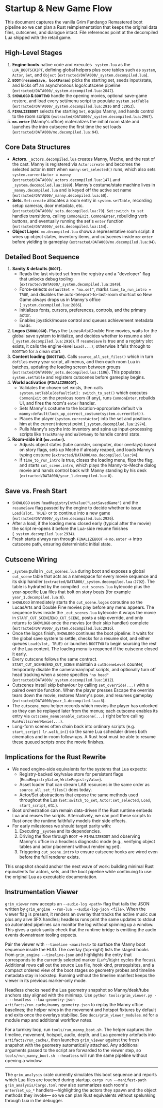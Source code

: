 # Startup & New Game Flow

This document captures the vanilla Grim Fandango Remastered boot pipeline so we
can plan a Rust reimplementation that keeps the original data files, cutscenes,
and dialogue intact. File references point at the decompiled Lua shipped with
the retail game.

## High-Level Stages
1. **Engine boots** native code and executes `_system.lua` as the
   `LUA_BOOTSCRIPT`, defining global helpers plus core tables such as `system`,
   `Actor`, `Set`, and `Object` (`extracted/DATA000/_system.decompiled.lua`).
2. **`BOOT(resumeSave, bootParam)`** picks the starting set, seeds input/state,
   and kicks off an asynchronous logo/cutscene pipeline
   (`extracted/DATA000/_system.decompiled.lua:2847`).
3. **`SHOWLOGO` & `BOOTTWO`** handle the opening movies, optional save-game
   restore, and load every set/menu script to populate `system.setTable`
   (`extracted/DATA000/_system.decompiled.lua:2916` and `:2953`).
4. **`FINALIZEBOOT`** selects the starting `Set`, equips Manny, and hands
   control to the room scripts (`extracted/DATA000/_system.decompiled.lua:2967`).
5. **`mo.enter`** (Manny's office) materializes the initial room state and
   launches the intro cutscene the first time the set loads
   (`extracted/DATA000/mo.decompiled.lua:94`).

## Core Data Structures
- **Actors.** `_actors.decompiled.lua` creates Manny, Meche, and the rest of the
  cast. Manny is registered via `Actor:create` and becomes the selected actor in
  `BOOT` when `manny:set_selected()` runs, which also sets
  `system.currentActor = manny` (`extracted/DATA000/_actors.decompiled.lua:1471`
  and `_system.decompiled.lua:1889`). Manny's costume/state machine lives in
  `_manny.decompiled.lua` and is keyed off the active set name
  (`extracted/DATA000/_manny.decompiled.lua:60`).
- **Sets.** `Set:create` allocates a room entry in `system.setTable`, recording
  setup cameras, door metadata, etc. (`extracted/DATA000/_sets.decompiled.lua:79`).
  `Set:switch_to_set` handles transitions, calling `CommonExit`, `CommonEnter`,
  rebuilding verb buttons, and eventually running the set's `enter` function
  (`extracted/DATA000/_sets.decompiled.lua:154`).
- **Object Layer.** `mo.decompiled.lua` shows a representative room script:
  it wires up object states, inventory items, and cutscenes inside `mo:enter`
  before yielding to gameplay (`extracted/DATA000/mo.decompiled.lua:94`).

## Detailed Boot Sequence
1. **Sanity & defaults (`BOOT`).**
   - Reads the last visited set from the registry and a "developer" flag that
     unlocks debug tooling (`extracted/DATA000/_system.decompiled.lua:2849`).
   - Force-selects `defaultSet = "mo.set"`, marks `time_to_run_intro = TRUE`,
     and disables the auto-teleport-to-last-room shortcut so New Game always
     drops us in Manny's office (`_system.decompiled.lua:2866`).
   - Initializes fonts, cursors, preferences, controls, and the primary actor.
   - Enables joystick/mouse control and queues achievement metadata loads.
2. **Logos (`SHOWLOGO`).** Plays the LucasArts/Double Fine movies, waits for
   the global save system to initialize, and decides whether to resume a slot
   (`_system.decompiled.lua:2916`). If `resumeSave` is true and a registry slot
   exists, it calls the engine-level `Load(...)`; otherwise it falls through to
   `BOOTTWO` for a clean start.
3. **Content loading (`BOOTTWO`).** Calls `source_all_set_files()` which in turn
   `dofile`s every year script, all menus, and then each room Lua in batches,
   updating the loading screen between groups
   (`extracted/DATA000/_sets.decompiled.lua:1106`). This populates
   `system.setTable` and registers cutscenes before gameplay begins.
4. **World activation (`FINALIZEBOOT`).**
   - Validates the chosen set exists, then calls `system.setTable[defaultSet]:
     switch_to_set()` which executes `CommonExit` on the previous room (if any),
     runs `CommonEnter`, rebuilds UI, and fires the room's `enter` handler.
   - Sets Manny's costume to the location-appropriate default via
     `manny:default(look_up_correct_costume(system.currentSet))`.
   - Places the player (`system.currentActor`) into the set and positions him at
     the current interest point (`_system.decompiled.lua:2974`).
   - Pulls Manny's scythe into inventory and spins up input-processing scripts
     like `TrackManny` and `WalkManny` to handle control state.
5. **Room-side init (`mo.enter`).**
   - Adjusts object states (tube canister, computer, door overlays) based on
     story flags, sets up Meche if already reaped, and loads Manny's typing
     costume (`extracted/DATA000/mo.decompiled.lua:94`).
   - If `time_to_run_intro` is true, closes the loading menu, flips the flag, and
     starts `cut_scene.intro`, which plays the Manny-to-Meche dialog movie and
     hands control back with Manny standing by his desk
     (`extracted/DATA000/year_1.decompiled.lua:8`).

## Save vs. Fresh Start
- `SHOWLOGO` uses `ReadRegistryIntValue("LastSavedGame")` and the `resumeSave`
  flag passed by the engine to decide whether to issue `Load(slot, TRUE)` or to
  continue into a new game (`extracted/DATA000/_system.decompiled.lua:2926`).
- After a load, if the loading menu closed early (typical after the movie) the
  script re-opens it before the Lua-side resume finishes (`_system.decompiled.lua:2934`).
- Fresh starts always run through `FINALIZEBOOT` → `mo.enter` → intro cutscene
  path, ensuring deterministic initial state.

## Cutscene Wiring
- `_system` pulls in `_cut_scenes.lua` during boot and exposes a global
  `cut_scene` table that acts as a namespace for every movie sequence and its
  skip handler (`extracted/DATA000/_system.decompiled.lua:2792`). The table is
  hydrated by the compiled `_cut_scenes.lua` bytecode plus the year-specific Lua
  files that bolt on story beats (for example `year_1.decompiled.lua:8`).
- `SHOWLOGO` immediately starts the `cut_scene.logos` coroutine so the LucasArts
  and Double Fine movies play before any menu appears. The sequence lives inside
  the `_cut_scenes.lua` bytecode: it wraps the movie in
  `START_CUT_SCENE`/`END_CUT_SCENE`, posts a skip override, and only returns to
  `SHOWLOGO` once the movies (or their skip handler) complete
  (`extracted/DATA000/_system.decompiled.lua:2916`).
- Once the logos finish, `SHOWLOGO` continues the boot pipeline: it waits for
  the global save system to settle, checks for a resume slot, and either queues
  `Load(slot, TRUE)` or launches `BOOTTWO` to begin sourcing the rest of the Lua
  content. The loading menu is reopened if the cutscene closed it early.
- Every cutscene follows the same contract. `START_CUT_SCENE`/`END_CUT_SCENE`
  maintain a `cutSceneLevel` counter, temporarily disable the cameraman/input
  scripts, and optionally turn off head tracking when a scene specifies
  `"no head"` (`extracted/DATA000/_system.decompiled.lua:1812`).
- Cutscenes install skip behaviour by calling `set_override(...)` with a paired
  override function. When the player presses Escape the override tears down the
  movie, restores Manny's pose, and resumes gameplay (`extracted/DATA000/year_1.decompiled.lua:8`).
- The `cutscene_menu` helper records which movies the player has unlocked so
  they can be replayed later from the menus; each cutscene enables its entry via
  `cutscene_menu:enable_cutscene(...)` right before calling
  `RunFullscreenMovie(...)`.
- Long-form scenes often chain back into ordinary scripts (e.g. `start_script(
  lr.walk_in)`) so the same Lua scheduler drives both cinematics and in-room
  follow-ups. A Rust host must be able to resume these queued scripts once the
  movie finishes.

## Implications for the Rust Rewrite
- We need engine-side equivalents for the systems that Lua expects:
  - Registry-backed key/value store for persistent flags (`ReadRegistryValue`,
    `WriteRegistryValue`).
  - Asset loader that can stream LAB resources in the same order as
    `source_all_set_files()` does today.
  - Actor/Set abstractions that expose the same methods used throughout the Lua
    (`Set:switch_to_set`, `Actor:set_selected`, `Load`, `start_script`, etc.).
- Boot orchestration can remain data-driven if the Rust runtime embeds Lua and
  reuses the scripts. Alternatively, we can port these scripts to Rust once the
  runtime faithfully models their side effects.
- For early milestones we should target parity with:
  1. Executing `_system` and its dependencies.
  2. Driving the flow through `BOOT` → `FINALIZEBOOT` and observing Manny's
     office in a headless diagnostic mode (e.g., verifying object tables and
     actor placement without rendering yet).
  3. Triggering `cut_scene.intro` to ensure cutscene hooks are wired even before
     the full renderer exists.

This snapshot should anchor the next wave of work: building minimal Rust
equivalents for actors, sets, and the boot pipeline while continuing to use the
original Lua as executable documentation.

## Instrumentation Viewer

`grim_viewer` now accepts an `--audio-log <path>` flag that tails the JSON
written by `grim_engine --run-lua --audio-log-json <file>`. When the viewer flag
is present, it renders an overlay that tracks the active music cue plus any
alive SFX handles; headless runs print the same updates to stdout so automated
pipelines can monitor the log without spinning up a window. This gives a quick
sanity check that the runtime bridge is emitting the audio events downstream
tooling expects.

Pair the viewer with `--timeline <manifest>` to surface the Manny boot sequence
inside the HUD. The overlay (top-right) lists the staged hooks from
`grim_engine --timeline-json` and highlights the entry that corresponds to the
currently selected marker (`Left`/`Right` cycles the focus). Additional rows
call out the source Lua file, hook kind, prerequisites, and a compact ordered
view of the boot stages so geometry probes and timeline metadata stay in lockstep.
Running without the timeline manifest keeps the viewer in its previous
marker-only mode.

Headless checks need the Lua geometry snapshot so Manny/desk/tube anchors stay
aligned with the minimap. Use `python tools/grim_viewer.py -- --headless
--lua-geometry-json artifacts/run_cache/manny_geometry.json` to replay the
Manny office baselines; the helper wires in the movement and hotspot fixtures by
default and exits once the overlays stabilise. See `docs/grim_viewer_modules.md`
for a module map and additional workflow notes.

For a turnkey loop, run `tools/run_manny_boot.sh`. The helper captures the
timeline, movement, hotspot, audio, depth, and Lua geometry artefacts into
`artifacts/run_cache/`, then launches `grim_viewer` against the fresh snapshot
with the geometry automatically attached. Any additional arguments passed to
the script are forwarded to the viewer step, so `tools/run_manny_boot.sh --headless`
will run the same pipeline without opening a window.


---

The `grim_analysis` crate currently simulates this boot sequence and reports
which Lua files are touched during startup. `cargo run --manifest-path
grim_analysis/Cargo.toml` now also summarizes each room's `enter`/`set_up_*`
handlers—highlighting the actors they spawn and the object methods they invoke—
so we can plan Rust equivalents without spelunking through Lua in the debugger.
